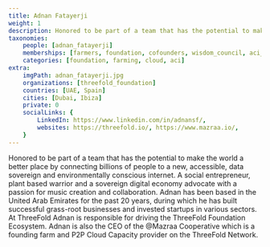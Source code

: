 ```yaml
---
title: Adnan Fatayerji
weight: 1
description: Honored to be part of a team that has the potential to make the world a better place..
taxonomies:
    people: [adnan_fatayerji]
    memberships: [farmers, foundation, cofounders, wisdom_council, aci_members]
    categories: [foundation, farming, cloud, aci]
extra:
    imgPath: adnan_fatayerji.jpg
    organizations: [threefold_foundation]
    countries: [UAE, Spain]
    cities: [Dubai, Ibiza]
    private: 0
    socialLinks: {
        LinkedIn: https://www.linkedin.com/in/adnansf/,
        websites: https://threefold.io/, https://www.mazraa.io/,
    }
---
```


Honored to be part of a team that has the potential to make the world a better place by connecting billions of people to a new, accessible, data sovereign and environmentally conscious internet. A social entrepreneur, plant based warrior and a sovereign digital economy advocate with a passion for music creation and collaboration. Adnan has been based in the United Arab Emirates for the past 20 years, during which he has built successful grass-root businesses and invested startups in various sectors. At ThreeFold Adnan is responsible for driving the ThreeFold Foundation Ecosystem. Adnan is also the CEO of the @Mazraa Cooperative which is a founding farm and P2P Cloud Capacity provider on the ThreeFold Network.
